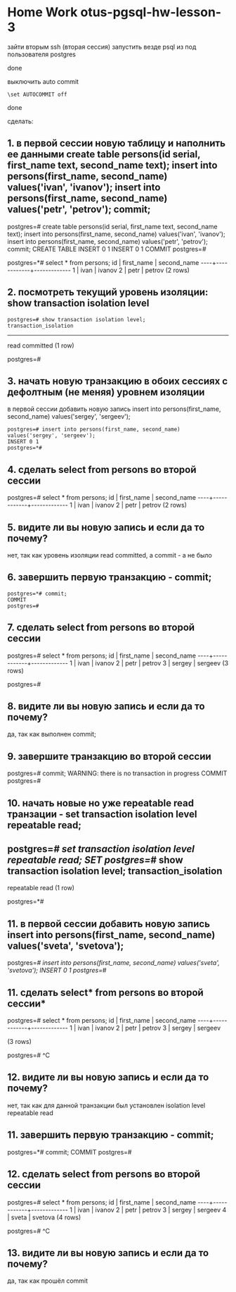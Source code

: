 # Home Work otus-pgsql-hw-lesson-3

зайти вторым ssh (вторая сессия)
запустить везде psql из под пользователя postgres

done


выключить auto commit

    \set AUTOCOMMIT off

done

сделать:

##  1.	в первой сессии новую таблицу и наполнить ее данными create table persons(id serial, first_name text, second_name text); insert into persons(first_name, second_name) values('ivan', 'ivanov'); insert into persons(first_name, second_name) values('petr', 'petrov'); commit;

  postgres=# create table persons(id serial, first_name text, second_name text); insert into persons(first_name, second_name) values('ivan', 'ivanov'); insert into persons(first_name, second_name) values('petr', 'petrov'); commit;
  CREATE TABLE
  INSERT 0 1
  INSERT 0 1
  COMMIT
  postgres=#


  postgres=*# select * from persons;
   id | first_name | second_name
  ----+------------+-------------
    1 | ivan       | ivanov
    2 | petr       | petrov
  (2 rows)



##  2.	посмотреть текущий уровень изоляции: show transaction isolation level

    postgres=# show transaction isolation level;
    transaction_isolation
  -----------------------
   read committed
  (1 row)
  
  postgres=#


##  3.	начать новую транзакцию в обоих сессиях с дефолтным (не меняя) уровнем изоляции
в первой сессии добавить новую запись insert into persons(first_name, second_name) values('sergey', 'sergeev');

    postgres=# insert into persons(first_name, second_name) values('sergey', 'sergeev');
    INSERT 0 1
    postgres=*#


##  4.	сделать select from persons во второй сессии

  postgres=# select * from persons;
   id | first_name | second_name
  ----+------------+-------------
    1 | ivan       | ivanov
    2 | petr       | petrov
  (2 rows)


##  5.	видите ли вы новую запись и если да то почему?

нет, так как уровень изоляции read committed, а commit - а не было

##  6.	завершить первую транзакцию - commit;

    postgres=*# commit;
    COMMIT
    postgres=#


##  7.	сделать select from persons во второй сессии

  postgres=# select * from persons;
   id | first_name | second_name
  ----+------------+-------------
    1 | ivan       | ivanov
    2 | petr       | petrov
    3 | sergey     | sergeev
  (3 rows)
  
  postgres=#

##  8.	видите ли вы новую запись и если да то почему?

да, так как выполнен commit;


##  9.	завершите транзакцию во второй сессии

  postgres=# commit;
  WARNING:  there is no transaction in progress
  COMMIT
  postgres=#

##  10. начать новые но уже repeatable read транзации - set transaction isolation level repeatable read;

  postgres=*# set transaction isolation level repeatable read;
  SET
  postgres=*# show transaction isolation level;
   transaction_isolation
  -----------------------
   repeatable read
  (1 row)
  
  postgres=*#


##  11.	в первой сессии добавить новую запись insert into persons(first_name, second_name) values('sveta', 'svetova');

  postgres=*# insert into persons(first_name, second_name) values('sveta', 'svetova');
  INSERT 0 1
  postgres=*#

##  11.	сделать select* from persons во второй сессии*

  postgres=# select * from persons;
   id | first_name | second_name
  ----+------------+-------------
    1 | ivan       | ivanov
    2 | petr       | petrov
    3 | sergey     | sergeev
  
  (3 rows)
  
  postgres=# ^C



##  12.	видите ли вы новую запись и если да то почему?

нет, так как для данной транзакции был установлен isolation level repeatable read


##  11.	завершить первую транзакцию - commit;

  postgres=*# commit;
  COMMIT
  postgres=#

##  12.	сделать select from persons во второй сессии

  postgres=# select * from persons;
   id | first_name | second_name
  ----+------------+-------------
    1 | ivan       | ivanov
    2 | petr       | petrov
    3 | sergey     | sergeev
    4 | sveta      | svetova
  (4 rows)
  
  postgres=# ^C

##  13.	видите ли вы новую запись и если да то почему?

да, так как прошёл commit
